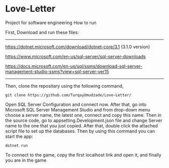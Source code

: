 # Love-Letter
Project for software engineering
How to run

First, Download and run these files:

_____________________________________________________________________________________________________

https://dotnet.microsoft.com/download/dotnet-core/3.1 (3.1.0 version)

https://www.microsoft.com/en-us/sql-server/sql-server-downloads 

https://docs.microsoft.com/en-us/sql/ssms/download-sql-server-management-studio-ssms?view=sql-server-ver15

_____________________________________________________________________________________________________

Then, clone the repositary using the following command, 

	git clone https://github.com/TurqayUmudzade/Love-Letter/

Open SQL Server Configuration and connect now.
After that, go into Microsoft SQL Server Management Studio and from drop-down menu choose a server name, the latest one, connect and copy this name. Then in the source code, go to appsetting.Development.json file and change Server name to the one that you just copied.
After that, double click the attached script file to set up the databases. Then by using this command you can start the app:
	
	dotnet run

To connect to the game, copy the first localhost link and open it, and finally you are in the game